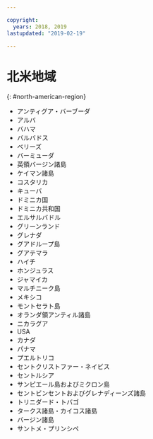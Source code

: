 ```yaml
---

copyright:
  years: 2018, 2019
lastupdated: "2019-02-19"

---
```


# 北米地域
{: #north-american-region}

* アンティグア・バーブーダ
* アルバ
* バハマ
* バルバドス
* ベリーズ
* バーミューダ
* 英領バージン諸島
* ケイマン諸島
* コスタリカ
* キューバ
* ドミニカ国
* ドミニカ共和国
* エルサルバドル
* グリーンランド
* グレナダ
* グアドループ島
* グアテマラ
* ハイチ
* ホンジュラス
* ジャマイカ
* マルチニーク島
* メキシコ
* モントセラト島
* オランダ領アンティル諸島
* ニカラグア
* USA
* カナダ
* パナマ
* プエルトリコ
* セントクリストファー・ネイビス
* セントルシア
* サンピエール島およびミクロン島
* セントビンセントおよびグレナディーンズ諸島
* トリニダード・トバゴ
* タークス諸島・カイコス諸島
* バージン諸島
* サントメ・プリンシペ
